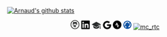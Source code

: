 [![Arnaud's github stats](https://github-readme-stats.vercel.app/api?username=arntanguy&theme=transparent)](https://github.com/anuraghazra/github-readme-stats)

<p align="center">
  <a href="https://github.com/arntanguy/"><img src="https://github.com/arntanguy/arntanguy/blob/main/social-icons/Github.png" width="4.25%" height="4.25%" alt="Github"></a>
  <a href="https://www.linkedin.com/in/arnaud-tanguy/"><img src="https://github.com/arntanguy/arntanguy/blob/main/social-icons/LinkedIn.png" width="4%" height="4%" alt="LinkedIn"></a>
  <a href="https://scholar.google.it/citations?user=SeWUqycAAAAJ&hl=en"><img src="https://github.com/arntanguy/arntanguy/blob/main/social-icons/Scholar.png" width="4.5%" height="4.5%" alt="Scholar"></a>
  <a href="mailto:arn.tanguy@gmail.com?subject=Hello Arnaud"><img src="https://github.com/arntanguy/arntanguy/blob/main/social-icons/Google.png" width="3.75%" height="3.75%" alt="Gmail"></a>
  <a href="https://www.strava.com/athletes/71520559"><img src="https://github.com/arntanguy/arntanguy/blob/main/social-icons/Strava.png" width="4%" height="4%" alt="Strava"></a>
   <a href="https://jrl-umi3218.github.io/mc_rtc"><img src="https://github.com/arntanguy/arntanguy/blob/main/logo.png" width="4%" height="4%" alt="mc_rtc"></a>
   <a href="https://arntanguy.github.io/blog/"><img src="https://github.com/arntanguy/blog/blob/master/assets/img/favicon/favicon.ico" title="Blog" width="4%" height="4%" alt="mc_rtc"></a>
</p>

<!--
**arntanguy/arntanguy** is a ✨ _special_ ✨ repository because its `README.md` (this file) appears on your GitHub profile.

Here are some ideas to get you started:

- 🔭 I’m currently working on ...
- 🌱 I’m currently learning ...
- 👯 I’m looking to collaborate on ...
- 🤔 I’m looking for help with ...
- 💬 Ask me about ...
- 📫 How to reach me: ...
- 😄 Pronouns: ...
- ⚡ Fun fact: ...
-->
